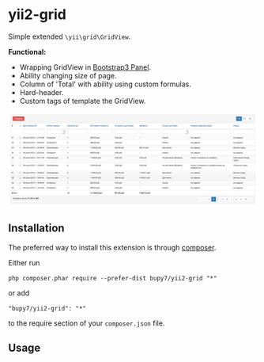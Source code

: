 yii2-grid
=========
Simple extended ```\yii\grid\GridView```.

**Functional:**

- Wrapping GridView in [Bootstrap3 Panel](http://getbootstrap.com/components/#panels).
- Ability changing size of page.
- Column of 'Total' with ability using custom formulas.
- Hard-header.
- Custom tags of template the GridView.

![Screenshot](screenshot.png)

Installation
------------

The preferred way to install this extension is through [composer](http://getcomposer.org/download/).

Either run

```
php composer.phar require --prefer-dist bupy7/yii2-grid "*"
```

or add

```
"bupy7/yii2-grid": "*"
```

to the require section of your `composer.json` file.


Usage
-----

